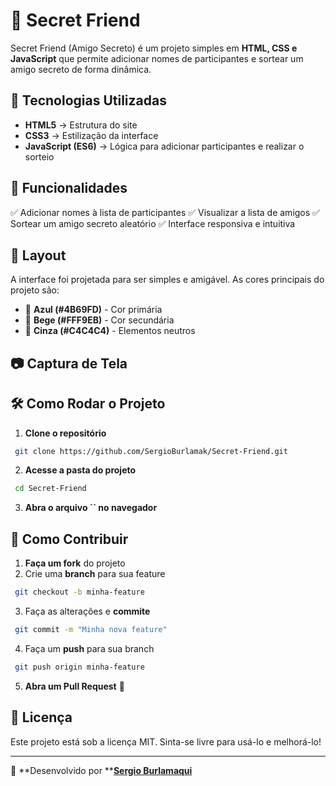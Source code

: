 # 🎁 Secret Friend

Secret Friend (Amigo Secreto) é um projeto simples em **HTML, CSS e JavaScript** que permite adicionar nomes de participantes e sortear um amigo secreto de forma dinâmica.

## 🚀 Tecnologias Utilizadas

- **HTML5** → Estrutura do site
- **CSS3** → Estilização da interface
- **JavaScript (ES6)** → Lógica para adicionar participantes e realizar o sorteio

## 📌 Funcionalidades

✅ Adicionar nomes à lista de participantes ✅ Visualizar a lista de amigos ✅ Sortear um amigo secreto aleatório ✅ Interface responsiva e intuitiva

## 🎨 Layout

A interface foi projetada para ser simples e amigável. As cores principais do projeto são:

- 🎨 **Azul (#4B69FD)** - Cor primária
- 🎨 **Bege (#FFF9EB)** - Cor secundária
- 🎨 **Cinza (#C4C4C4)** - Elementos neutros

## 📷 Captura de Tela



## 🛠️ Como Rodar o Projeto

1. **Clone o repositório**

```bash
 git clone https://github.com/SergioBurlamak/Secret-Friend.git
```

2. **Acesse a pasta do projeto**

```bash
 cd Secret-Friend
```

3. **Abra o arquivo **``** no navegador**

## 📝 Como Contribuir

1. **Faça um fork** do projeto
2. Crie uma **branch** para sua feature

```bash
 git checkout -b minha-feature
```

3. Faça as alterações e **commite**

```bash
 git commit -m "Minha nova feature"
```

4. Faça um **push** para sua branch

```bash
 git push origin minha-feature
```

5. **Abra um Pull Request** 🚀

## 📜 Licença

Este projeto está sob a licença MIT. Sinta-se livre para usá-lo e melhorá-lo!

---

📌 **Desenvolvido por **[**Sergio Burlamaqui**](https://github.com/SergioBurlamaK)

